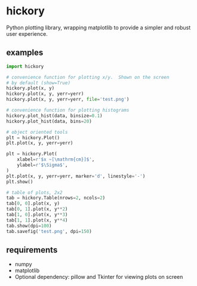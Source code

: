 # hickory

Python plotting library, wrapping matplotlib to provide a simpler and robust
user experience.

## examples 

```python
import hickory

# convenience function for plotting x/y.  Shown on the screen
# by default (show=True)
hickory.plot(x, y)
hickory.plot(x, y, yerr=yerr)
hickory.plot(x, y, yerr=yerr, file='test.png')

# convenience function for plotting histograms
hickory.plot_hist(data, binsize=0.1)
hickory.plot_hist(data, bins=20)

# object oriented tools
plt = hickory.Plot()
plt.plot(x, y, yerr=yerr)

plt = hickory.Plot(
    xlabel=r'$x ~[\mathrm{cm}]$',
    ylabel=r'$\Sigma$',
)
plt.plot(x, y, yerr=yerr, marker='d', linestyle='-')
plt.show()

# table of plots, 2x2
tab = hickory.Table(nrows=2, ncols=2)
tab[0, 0].plot(x, y)
tab[0, 1].plot(x, y**2)
tab[1, 0].plot(x, y**3)
tab[1, 1].plot(x, y**4)
tab.show(dpi=100)
tab.savefig('test.png', dpi=150)
```

## requirements

- numpy
- matplotlib
- Optional dependency: pillow and Tkinter for viewing plots on screen
